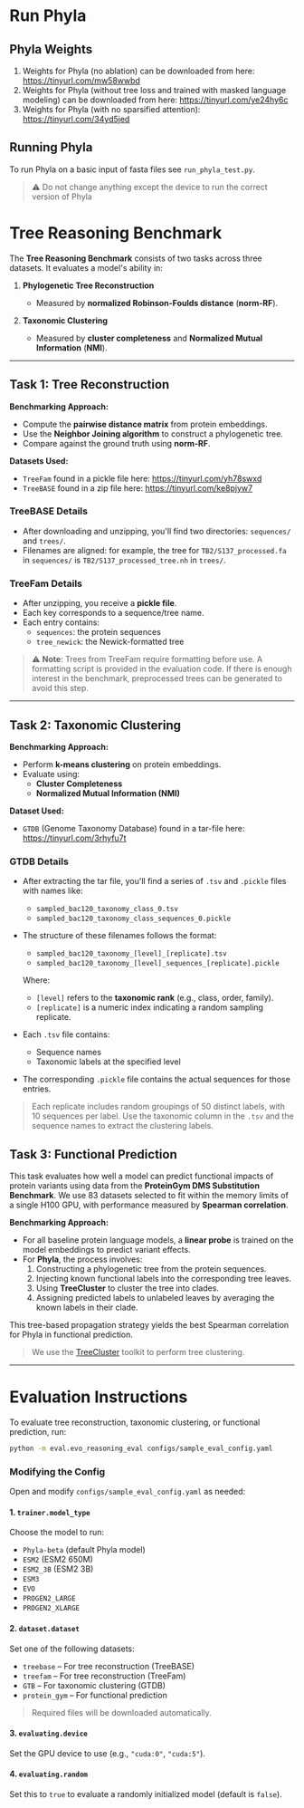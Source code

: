# Run Phyla

## Phyla Weights

1.  Weights for Phyla (no ablation) can be downloaded from here: https://tinyurl.com/mw58wwbd
2.  Weights for Phyla (without tree loss and trained with masked language modeling) can be downloaded from here: https://tinyurl.com/ye24hy6c
3.  Weights for Phyla (with no sparsified attention): https://tinyurl.com/34yd5jed

## Running Phyla

To run Phyla on a basic input of fasta files see ```run_phyla_test.py```.

> ⚠️ Do not change anything except the device to run the correct version of Phyla

# Tree Reasoning Benchmark

The **Tree Reasoning Benchmark** consists of two tasks across three datasets. It evaluates a model's ability in:

1. **Phylogenetic Tree Reconstruction**  
   - Measured by **normalized Robinson-Foulds distance** (**norm-RF**).

2. **Taxonomic Clustering**  
   - Measured by **cluster completeness** and **Normalized Mutual Information** (**NMI**).

---

## Task 1: Tree Reconstruction

**Benchmarking Approach:**

- Compute the **pairwise distance matrix** from protein embeddings.
- Use the **Neighbor Joining algorithm** to construct a phylogenetic tree.
- Compare against the ground truth using **norm-RF**.

**Datasets Used:**

- `TreeFam` found in a pickle file here: https://tinyurl.com/yh78swxd
- `TreeBASE` found in a zip file here: https://tinyurl.com/ke8pjyw7

### TreeBASE Details

- After downloading and unzipping, you'll find two directories: `sequences/` and `trees/`.
- Filenames are aligned: for example, the tree for `TB2/S137_processed.fa` in `sequences/` is `TB2/S137_processed_tree.nh` in `trees/`.

### TreeFam Details

- After unzipping, you receive a **pickle file**.
- Each key corresponds to a sequence/tree name.
- Each entry contains:
  - `sequences`: the protein sequences
  - `tree_newick`: the Newick-formatted tree

> ⚠️ **Note**: Trees from TreeFam require formatting before use. A formatting script is provided in the evaluation code. If there is enough interest in the benchmark, preprocessed trees can be generated to avoid this step.

---

## Task 2: Taxonomic Clustering

**Benchmarking Approach:**

- Perform **k-means clustering** on protein embeddings.
- Evaluate using:
  - **Cluster Completeness**
  - **Normalized Mutual Information (NMI)**

**Dataset Used:**

- `GTDB` (Genome Taxonomy Database) found in a tar-file here: https://tinyurl.com/3rhyfu7t

### GTDB Details

- After extracting the tar file, you'll find a series of `.tsv` and `.pickle` files with names like:
  - `sampled_bac120_taxonomy_class_0.tsv`
  - `sampled_bac120_taxonomy_class_sequences_0.pickle`

- The structure of these filenames follows the format:
  - `sampled_bac120_taxonomy_[level]_[replicate].tsv`
  - `sampled_bac120_taxonomy_[level]_sequences_[replicate].pickle`

  Where:
  - `[level]` refers to the **taxonomic rank** (e.g., class, order, family).
  - `[replicate]` is a numeric index indicating a random sampling replicate.

- Each `.tsv` file contains:
  - Sequence names
  - Taxonomic labels at the specified level

- The corresponding `.pickle` file contains the actual sequences for those entries.

> Each replicate includes random groupings of 50 distinct labels, with 10 sequences per label. Use the taxonomic column in the `.tsv` and the sequence names to extract the clustering labels.

## Task 3: Functional Prediction

This task evaluates how well a model can predict functional impacts of protein variants using data from the **ProteinGym DMS Substitution Benchmark**. We use 83 datasets selected to fit within the memory limits of a single H100 GPU, with performance measured by **Spearman correlation**.

**Benchmarking Approach:**

- For all baseline protein language models, a **linear probe** is trained on the model embeddings to predict variant effects.
- For **Phyla**, the process involves:
  1. Constructing a phylogenetic tree from the protein sequences.
  2. Injecting known functional labels into the corresponding tree leaves.
  3. Using **TreeCluster** to cluster the tree into clades.
  4. Assigning predicted labels to unlabeled leaves by averaging the known labels in their clade.

This tree-based propagation strategy yields the best Spearman correlation for Phyla in functional prediction.

> We use the [TreeCluster](https://github.com/niemasd/TreeCluster) toolkit to perform tree clustering.


---

# Evaluation Instructions

To evaluate tree reconstruction, taxonomic clustering, or functional prediction, run:

```bash
python -m eval.evo_reasoning_eval configs/sample_eval_config.yaml
```

### Modifying the Config

Open and modify `configs/sample_eval_config.yaml` as needed:

#### 1. `trainer.model_type`

Choose the model to run:

- `Phyla-beta` (default Phyla model)
- `ESM2` (ESM2 650M)
- `ESM2_3B` (ESM2 3B)
- `ESM3`
- `EVO`
- `PROGEN2_LARGE`
- `PROGEN2_XLARGE`

#### 2. `dataset.dataset`

Set one of the following datasets:

- `treebase` – For tree reconstruction (TreeBASE)
- `treefam` – For tree reconstruction (TreeFam)
- `GTB` – For taxonomic clustering (GTDB)
- `protein_gym` – For functional prediction

> Required files will be downloaded automatically.

#### 3. `evaluating.device`

Set the GPU device to use (e.g., `"cuda:0"`, `"cuda:5"`).

#### 4. `evaluating.random`

Set this to `true` to evaluate a randomly initialized model (default is `false`).




